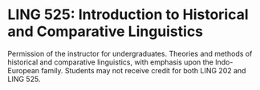 # LING 525: Introduction to Historical and Comparative Linguistics

Permission of the instructor for undergraduates. Theories and methods of historical and comparative linguistics, with emphasis upon the Indo-European family. Students may not receive credit for both LING 202 and LING 525.